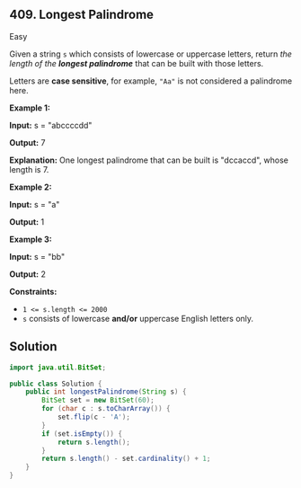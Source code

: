 ## 409\. Longest Palindrome

Easy

Given a string `s` which consists of lowercase or uppercase letters, return _the length of the **longest palindrome**_ that can be built with those letters.

Letters are **case sensitive**, for example, `"Aa"` is not considered a palindrome here.

**Example 1:**

**Input:** s = "abccccdd"

**Output:** 7

**Explanation:** One longest palindrome that can be built is "dccaccd", whose length is 7. 

**Example 2:**

**Input:** s = "a"

**Output:** 1 

**Example 3:**

**Input:** s = "bb"

**Output:** 2 

**Constraints:**

*   `1 <= s.length <= 2000`
*   `s` consists of lowercase **and/or** uppercase English letters only.

## Solution

```java
import java.util.BitSet;

public class Solution {
    public int longestPalindrome(String s) {
        BitSet set = new BitSet(60);
        for (char c : s.toCharArray()) {
            set.flip(c - 'A');
        }
        if (set.isEmpty()) {
            return s.length();
        }
        return s.length() - set.cardinality() + 1;
    }
}
```